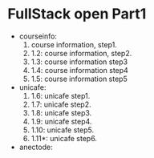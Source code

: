 # FullStack open Part1

- courseinfo:
  1. course information, step1.  
  2. 1.2: course information, step2.  
  3. 1.3: course information step3
  4. 1.4: course information step4
  5. 1.5: course information step5
- unicafe:
  1. 1.6: unicafe step1.
  2. 1.7: unicafe step2.
  3. 1.8: unicafe step3.
  4. 1.9: unicafe step4.
  5. 1.10: unicafe step5.
  6. 1.11*: unicafe step6.
- anectode: